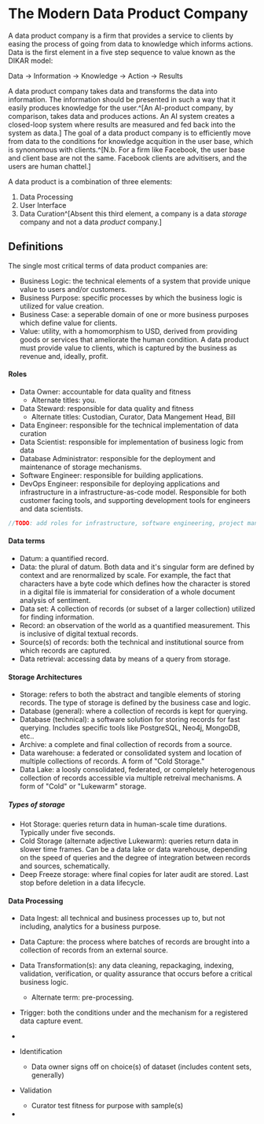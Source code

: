 # The Modern Data Product Company

A data product company is a firm that provides a service to clients by easing the process of going from data to knowledge which informs actions. Data is the first element in a five step sequence to value known as the DIKAR model:

Data -> Information -> Knowledge -> Action -> Results

A data product company takes data and transforms the data into information. The information should be presented in such a way that it easily produces knowledge for the user.^[An AI-product company, by comparison, takes data and produces actions. An AI system creates a closed-loop system where results are measured and fed back into the system as data.] The goal of a data product company is to efficiently move from data to the conditions for knowledge acquition in the user base, which is synonomous with clients.^[N.b. For a firm like Facebook, the user base and client base are not the same. Facebook clients are advitisers, and the users are human chattel.]

A data product is a combination of three elements:

1. Data Processing
2. User Interface
3. Data Curation^[Absent this third element, a company is a data _storage_ company and not a data _product_ company.]

## Definitions

The single most critical terms of data product companies are:
- Business Logic: the technical elements of a system that provide unique value to users and/or customers.
- Business Purpose: specific processes by which the business logic is utilized for value creation.
- Business Case: a seperable domain of one or more business purposes which define value for clients.
- Value: utility, with a homomorphism to USD, derived from providing goods or services that ameliorate the human condition. A data product must provide value to clients, which is captured by the business as revenue and, ideally, profit.

#### Roles

- Data Owner: accountable for data quality and fitness
    - Alternate titles: you.
- Data Steward: responsible for data quality and fitness
    - Alternate titles: Custodian, Curator, Data Mangement Head, Bill
- Data Engineer: responsible for the technical implementation of data curation
- Data Scientist: responsible for implementation of business logic from data
- Database Administrator: responsible for the deployment and maintenance of storage mechanisms.
- Software Engineer: responsible for building applications.
- DevOps Engineer: responsibile for deploying applications and infrastructure in a infrastructure-as-code model. Responsible for both customer facing tools, and supporting development tools for engineers and data scientists.

```cpp
//TODO: add roles for infrastructure, software engineering, project management, other things.
```

#### Data terms

- Datum: a quantified record. 
- Data: the plural of datum. Both data and it's singular form are defined by context and are renormalized by scale. For example, the fact that characters have a byte code which defines how the character is stored in a digital file is immaterial for consideration of a whole document analysis of sentiment.
- Data set: A collection of records (or subset of a larger collection) utilized for finding information.
- Record: an observation of the world as a quantified measurement. This is inclusive of digital textual records.
- Source(s) of records: both the technical and institutional source from which records are captured.
- Data retrieval: accessing data by means of a query from storage.

#### Storage Architectures

- Storage: refers to both the abstract and tangible elements of storing records. The type of storage is defined by the business case and logic.
- Database (general): where a collection of records is kept for querying.
- Database (technical): a software solution for storing records for fast querying. Includes specific tools like PostgreSQL, Neo4j, MongoDB, etc..
- Archive: a complete and final collection of records from a source.
- Data warehouse: a federated or consolidated system and location of multiple collections of records. A form of "Cold Storage."
- Data Lake: a loosly consolidated, federated, or completely heterogenous collection of records accessible via multiple retreival mechanisms. A form of "Cold" or "Lukewarm" storage.

##### Types of storage
- Hot Storage: queries return data in human-scale time durations. Typically under five seconds.
- Cold Storage (alternate adjective Lukewarm): queries return data in slower time frames. Can be a data lake or data warehouse, depending on the speed of queries and the degree of integration between records and sources, schematically.
- Deep Freeze storage: where final copies for later audit are stored. Last stop before deletion in a data lifecycle.

#### Data Processing
- Data Ingest: all technical and business processes up to, but not including, analytics for a business purpose.
- Data Capture: the process where batches of records are brought into a collection of records from an external source.
- Data Transformation(s): any data cleaning, repackaging, indexing, validation, verification, or quality assurance that occurs before a critical business logic.
    - Alternate term: pre-processing.
- Trigger: both the conditions under and the mechanism for a registered data capture event.
- 


    


- Identification
    - Data owner signs off on choice(s) of dataset (includes content sets, generally)
- Validation
    - Curator test fitness for purpose with sample(s)
- 